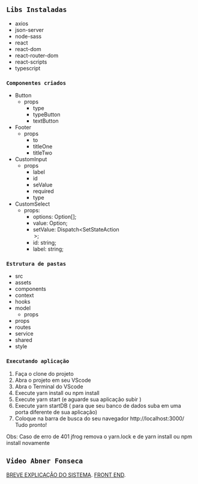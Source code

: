 ## `Libs Instaladas`

- axios
- json-server
- node-sass
- react
- react-dom
- react-router-dom
- react-scripts
- typescript

### `Componentes criados`

- Button
  - props
    - type
    - typeButton
    - textButton
- Footer
  - props
    - to
    - titleOne
    - titleTwo
- CustomInput
  - props
    - label
    - id
    - seValue
    - required
    - type
- CustomSelect
  - props:
    - options: Option[];
    - value: Option;
    - setValue: Dispatch<SetStateAction<Option>>;
    - id: string;
    - label: string;

### `Estrutura de pastas`

- src
- assets
- components
- context
- hooks
- model
  - props
- props
- routes
- service
- shared
- style

### `Executando aplicação`

1. Faça o clone do projeto
1. Abra o projeto em seu VScode
1. Abra o Terminal do VScode
1. Execute yarn install ou npm install
1. Execute yarn start (e aguarde sua aplicação subir )
1. Execute yarn startDB ( para que seu banco de dados suba em uma porta diferente de sua aplicação)
1. Coloque na barra de busca do seu navegador http://localhost:3000/
   Tudo pronto!

Obs: Caso de erro de 401 jfrog remova o yarn.lock e de yarn install ou npm install novamente

## `Video Abner Fonseca`

[BREVE EXPLICAÇÂO DO SISTEMA](https://drive.google.com/file/d/1cXegrHk1Dqh3qAIfRmJjx1CYH6Uqaltw/view).
[FRONT END](https://drive.google.com/file/d/1loB_VMgnq4zcQh1ojGHCK7m71U-zRmt-/view).
